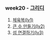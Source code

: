 ### week20 - [그리디](https://school.programmers.co.kr/learn/courses/30/parts/12244)

1. [체육복(lv1)](https://school.programmers.co.kr/learn/courses/30/lessons/42862)
2. [큰 수 만들기(lv2)](https://school.programmers.co.kr/learn/courses/30/lessons/42883)
3. [섬 연결하기(lv3)](https://school.programmers.co.kr/learn/courses/30/lessons/42861)
